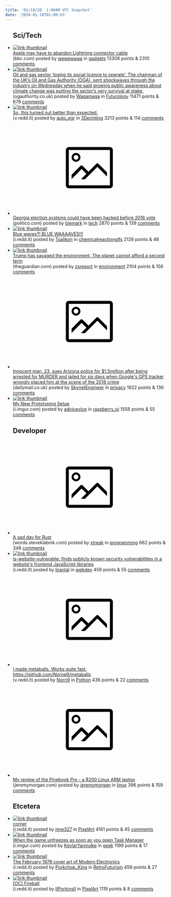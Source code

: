 ```yaml
---
title: '01/18/20  1:00AM UTC Snapshot'
date: '2020-01-18T01:00:03'
---
```

<ul>
<h2>Sci/Tech</h2>

<li><a href='https://www.bbc.com/news/technology-51137069'><img src='https://b.thumbs.redditmedia.com/ewZJfiiqa95YePlLxk92mhje4q-TTjjYMJn-4-AJ9aM.jpg' alt='link thumbnail'></a><div><div class='linkTitle'><a href='https://www.bbc.com/news/technology-51137069'>Apple may have to abandon Lightning connector cable</a></div>(bbc.com) posted by <a href='https://www.reddit.com/user/wewewawa'>wewewawa</a> in <a href='https://www.reddit.com/r/gadgets'>gadgets</a> 13308 points & 2310 <a href='https://www.reddit.com/r/gadgets/comments/eq23vh/apple_may_have_to_abandon_lightning_connector/'>comments</a></div></li>

<li><a href='https://www.ogauthority.co.uk/news-publications/news/2020/oga-chairman-challenges-the-sector-to-respond-to-the-energy-transition-challenge/'><img src='https://a.thumbs.redditmedia.com/eC5hMllZnE4yonl9GDnCLB04eJFeUeoT4_MGOJ4M4r0.jpg' alt='link thumbnail'></a><div><div class='linkTitle'><a href='https://www.ogauthority.co.uk/news-publications/news/2020/oga-chairman-challenges-the-sector-to-respond-to-the-energy-transition-challenge/'>Oil and gas sector ‘losing its social licence to operate’. The chairman of the UK’s Oil and Gas Authority (OGA), sent shockwaves through the industry on Wednesday when he said growing public awareness about climate change was putting the sector’s very survival at stake.</a></div>(ogauthority.co.uk) posted by <a href='https://www.reddit.com/user/Wagamaga'>Wagamaga</a> in <a href='https://www.reddit.com/r/Futurology'>Futurology</a> 11471 points & 678 <a href='https://www.reddit.com/r/Futurology/comments/epyx49/oil_and_gas_sector_losing_its_social_licence_to/'>comments</a></div></li>

<li><a href='https://v.redd.it/bljn0art3cb41'><img src='https://b.thumbs.redditmedia.com/SZN8mfAbi8HWR_cE7AUfD0xsGNvvVMzf3x6cBdiKoEM.jpg' alt='link thumbnail'></a><div><div class='linkTitle'><a href='https://v.redd.it/bljn0art3cb41'>So, this turned out better than expected.</a></div>(v.redd.it) posted by <a href='https://www.reddit.com/user/auto_egr'>auto_egr</a> in <a href='https://www.reddit.com/r/3Dprinting'>3Dprinting</a> 3213 points & 114 <a href='https://www.reddit.com/r/3Dprinting/comments/epzvn1/so_this_turned_out_better_than_expected/'>comments</a></div></li>

<li><a href='https://www.politico.com/news/2020/01/16/georgia-election-systems-could-have-been-hacked-before-2016-vote-100334'><svg version='1.1' viewBox='-34 -14 104 64' preserveAspectRatio='xMidYMid meet' xmlns='http://www.w3.org/2000/svg' xmlns:xlink='http://www.w3.org/1999/xlink'>
    <title>link thumbnail</title>
    <path d='M32,4H4A2,2,0,0,0,2,6V30a2,2,0,0,0,2,2H32a2,2,0,0,0,2-2V6A2,2,0,0,0,32,4ZM4,30V6H32V30Z'></path>
    <path d='M8.92,14a3,3,0,1,0-3-3A3,3,0,0,0,8.92,14Zm0-4.6A1.6,1.6,0,1,1,7.33,11,1.6,1.6,0,0,1,8.92,9.41Z'></path>
    <path d='M22.78,15.37l-5.4,5.4-4-4a1,1,0,0,0-1.41,0L5.92,22.9v2.83l6.79-6.79L16,22.18l-3.75,3.75H15l8.45-8.45L30,24V21.18l-5.81-5.81A1,1,0,0,0,22.78,15.37Z'></path>
    </svg></a><div><div class='linkTitle'><a href='https://www.politico.com/news/2020/01/16/georgia-election-systems-could-have-been-hacked-before-2016-vote-100334'>Georgia election systems could have been hacked before 2016 vote</a></div>(politico.com) posted by <a href='https://www.reddit.com/user/biemark'>biemark</a> in <a href='https://www.reddit.com/r/tech'>tech</a> 2870 points & 139 <a href='https://www.reddit.com/r/tech/comments/epypam/georgia_election_systems_could_have_been_hacked/'>comments</a></div></li>

<li><a href='https://i.redd.it/8yz2xp42k8b41.gif'><img src='https://b.thumbs.redditmedia.com/PP9LraA_n49B6gXlvFVyF8GJOawkSsAK2nq2YxcxYMg.jpg' alt='link thumbnail'></a><div><div class='linkTitle'><a href='https://i.redd.it/8yz2xp42k8b41.gif'>Blue waves?! BLUE WAAAAVES!!!</a></div>(i.redd.it) posted by <a href='https://www.reddit.com/user/Tsalikon'>Tsalikon</a> in <a href='https://www.reddit.com/r/chemicalreactiongifs'>chemicalreactiongifs</a> 2128 points & 46 <a href='https://www.reddit.com/r/chemicalreactiongifs/comments/epubf4/blue_waves_blue_waaaaves/'>comments</a></div></li>

<li><a href='https://www.theguardian.com/commentisfree/2020/jan/17/donald-trump-environment-epa-climate-second-term'><img src='https://b.thumbs.redditmedia.com/zJM2wVM18FTzt0D5dSK5mt7CpzWoR7SLHMoXejes8Nc.jpg' alt='link thumbnail'></a><div><div class='linkTitle'><a href='https://www.theguardian.com/commentisfree/2020/jan/17/donald-trump-environment-epa-climate-second-term'>Trump has savaged the environment. The planet cannot afford a second term</a></div>(theguardian.com) posted by <a href='https://www.reddit.com/user/zsreport'>zsreport</a> in <a href='https://www.reddit.com/r/environment'>environment</a> 2104 points & 156 <a href='https://www.reddit.com/r/environment/comments/epzi13/trump_has_savaged_the_environment_the_planet/'>comments</a></div></li>

<li><a href='https://www.dailymail.co.uk/news/article-7897319/Police-arrested-innocent-man-murder-using-Google-location-data.html'><svg version='1.1' viewBox='-34 -14 104 64' preserveAspectRatio='xMidYMid meet' xmlns='http://www.w3.org/2000/svg' xmlns:xlink='http://www.w3.org/1999/xlink'>
    <title>link thumbnail</title>
    <path d='M32,4H4A2,2,0,0,0,2,6V30a2,2,0,0,0,2,2H32a2,2,0,0,0,2-2V6A2,2,0,0,0,32,4ZM4,30V6H32V30Z'></path>
    <path d='M8.92,14a3,3,0,1,0-3-3A3,3,0,0,0,8.92,14Zm0-4.6A1.6,1.6,0,1,1,7.33,11,1.6,1.6,0,0,1,8.92,9.41Z'></path>
    <path d='M22.78,15.37l-5.4,5.4-4-4a1,1,0,0,0-1.41,0L5.92,22.9v2.83l6.79-6.79L16,22.18l-3.75,3.75H15l8.45-8.45L30,24V21.18l-5.81-5.81A1,1,0,0,0,22.78,15.37Z'></path>
    </svg></a><div><div class='linkTitle'><a href='https://www.dailymail.co.uk/news/article-7897319/Police-arrested-innocent-man-murder-using-Google-location-data.html'>Innocent man, 23, sues Arizona police for $1.5million after being arrested for MURDER and jailed for six days when Google's GPS tracker wrongly placed him at the scene of the 2018 crime</a></div>(dailymail.co.uk) posted by <a href='https://www.reddit.com/user/SkynetEngineer'>SkynetEngineer</a> in <a href='https://www.reddit.com/r/privacy'>privacy</a> 1922 points & 136 <a href='https://www.reddit.com/r/privacy/comments/eq2dq2/innocent_man_23_sues_arizona_police_for_15million/'>comments</a></div></li>

<li><a href='https://i.imgur.com/jlsuGpJ.jpg'><img src='https://b.thumbs.redditmedia.com/Zf25_ZCphCUiI6f6F6AA9eZx4kfI3ikDv454TR1ecxc.jpg' alt='link thumbnail'></a><div><div class='linkTitle'><a href='https://i.imgur.com/jlsuGpJ.jpg'>My New Prototyping Setup</a></div>(i.imgur.com) posted by <a href='https://www.reddit.com/user/advicevice'>advicevice</a> in <a href='https://www.reddit.com/r/raspberry_pi'>raspberry_pi</a> 1558 points & 55 <a href='https://www.reddit.com/r/raspberry_pi/comments/eq0sz5/my_new_prototyping_setup/'>comments</a></div></li>

<h2>Developer</h2>

<li><a href='https://words.steveklabnik.com/a-sad-day-for-rust'><svg version='1.1' viewBox='-34 -14 104 64' preserveAspectRatio='xMidYMid meet' xmlns='http://www.w3.org/2000/svg' xmlns:xlink='http://www.w3.org/1999/xlink'>
    <title>link thumbnail</title>
    <path d='M32,4H4A2,2,0,0,0,2,6V30a2,2,0,0,0,2,2H32a2,2,0,0,0,2-2V6A2,2,0,0,0,32,4ZM4,30V6H32V30Z'></path>
    <path d='M8.92,14a3,3,0,1,0-3-3A3,3,0,0,0,8.92,14Zm0-4.6A1.6,1.6,0,1,1,7.33,11,1.6,1.6,0,0,1,8.92,9.41Z'></path>
    <path d='M22.78,15.37l-5.4,5.4-4-4a1,1,0,0,0-1.41,0L5.92,22.9v2.83l6.79-6.79L16,22.18l-3.75,3.75H15l8.45-8.45L30,24V21.18l-5.81-5.81A1,1,0,0,0,22.78,15.37Z'></path>
    </svg></a><div><div class='linkTitle'><a href='https://words.steveklabnik.com/a-sad-day-for-rust'>A sad day for Rust</a></div>(words.steveklabnik.com) posted by <a href='https://www.reddit.com/user/xtreak'>xtreak</a> in <a href='https://www.reddit.com/r/programming'>programming</a> 662 points & 348 <a href='https://www.reddit.com/r/programming/comments/eq34zi/a_sad_day_for_rust/'>comments</a></div></li>

<li><a href='https://i.redd.it/jobo3fyd6bb41.png'><img src='https://a.thumbs.redditmedia.com/rbk0DKM7vn5AU7TCWtaT0wOrCRFmkFrI5b8wWT9_NB0.jpg' alt='link thumbnail'></a><div><div class='linkTitle'><a href='https://i.redd.it/jobo3fyd6bb41.png'>is-website-vulnerable: finds publicly known security vulnerabilities in a website's frontend JavaScript libraries</a></div>(i.redd.it) posted by <a href='https://www.reddit.com/user/lirantal'>lirantal</a> in <a href='https://www.reddit.com/r/webdev'>webdev</a> 459 points & 55 <a href='https://www.reddit.com/r/webdev/comments/epy8ix/iswebsitevulnerable_finds_publicly_known_security/'>comments</a></div></li>

<li><a href='https://v.redd.it/xepyyyzucdb41'><svg version='1.1' viewBox='-34 -14 104 64' preserveAspectRatio='xMidYMid meet' xmlns='http://www.w3.org/2000/svg' xmlns:xlink='http://www.w3.org/1999/xlink'>
    <title>link thumbnail</title>
    <path d='M32,4H4A2,2,0,0,0,2,6V30a2,2,0,0,0,2,2H32a2,2,0,0,0,2-2V6A2,2,0,0,0,32,4ZM4,30V6H32V30Z'></path>
    <path d='M8.92,14a3,3,0,1,0-3-3A3,3,0,0,0,8.92,14Zm0-4.6A1.6,1.6,0,1,1,7.33,11,1.6,1.6,0,0,1,8.92,9.41Z'></path>
    <path d='M22.78,15.37l-5.4,5.4-4-4a1,1,0,0,0-1.41,0L5.92,22.9v2.83l6.79-6.79L16,22.18l-3.75,3.75H15l8.45-8.45L30,24V21.18l-5.81-5.81A1,1,0,0,0,22.78,15.37Z'></path>
    </svg></a><div><div class='linkTitle'><a href='https://v.redd.it/xepyyyzucdb41'>I made metaballs. Works quite fast. https://github.com/Norne9/metaballs</a></div>(v.redd.it) posted by <a href='https://www.reddit.com/user/Norn9'>Norn9</a> in <a href='https://www.reddit.com/r/Python'>Python</a> 436 points & 22 <a href='https://www.reddit.com/r/Python/comments/eq30cd/i_made_metaballs_works_quite_fast/'>comments</a></div></li>

<li><a href='https://www.jeremymorgan.com/blog/linux/pine64-pro-laptop-review/'><svg version='1.1' viewBox='-34 -14 104 64' preserveAspectRatio='xMidYMid meet' xmlns='http://www.w3.org/2000/svg' xmlns:xlink='http://www.w3.org/1999/xlink'>
    <title>link thumbnail</title>
    <path d='M32,4H4A2,2,0,0,0,2,6V30a2,2,0,0,0,2,2H32a2,2,0,0,0,2-2V6A2,2,0,0,0,32,4ZM4,30V6H32V30Z'></path>
    <path d='M8.92,14a3,3,0,1,0-3-3A3,3,0,0,0,8.92,14Zm0-4.6A1.6,1.6,0,1,1,7.33,11,1.6,1.6,0,0,1,8.92,9.41Z'></path>
    <path d='M22.78,15.37l-5.4,5.4-4-4a1,1,0,0,0-1.41,0L5.92,22.9v2.83l6.79-6.79L16,22.18l-3.75,3.75H15l8.45-8.45L30,24V21.18l-5.81-5.81A1,1,0,0,0,22.78,15.37Z'></path>
    </svg></a><div><div class='linkTitle'><a href='https://www.jeremymorgan.com/blog/linux/pine64-pro-laptop-review/'>My review of the Pinebook Pro - a $200 Linux ARM laptop</a></div>(jeremymorgan.com) posted by <a href='https://www.reddit.com/user/jeremymorgan'>jeremymorgan</a> in <a href='https://www.reddit.com/r/linux'>linux</a> 396 points & 159 <a href='https://www.reddit.com/r/linux/comments/eq2pwa/my_review_of_the_pinebook_pro_a_200_linux_arm/'>comments</a></div></li>

<h2>Etcetera</h2>

<li><a href='https://i.redd.it/r7sbkb82nbb41.png'><img src='https://b.thumbs.redditmedia.com/OsYosJfE1zjUWj04_l4DgxgGhOQcAKGgAwdFbcbIljc.jpg' alt='link thumbnail'></a><div><div class='linkTitle'><a href='https://i.redd.it/r7sbkb82nbb41.png'>corner</a></div>(i.redd.it) posted by <a href='https://www.reddit.com/user/jmw327'>jmw327</a> in <a href='https://www.reddit.com/r/PixelArt'>PixelArt</a> 4161 points & 45 <a href='https://www.reddit.com/r/PixelArt/comments/epz041/corner/'>comments</a></div></li>

<li><a href='https://i.imgur.com/T2vEy5n.jpg'><img src='https://a.thumbs.redditmedia.com/IZa0UxucyMUO7rOHZ0BMARgJZFb35eOxSdLsM_nFqX0.jpg' alt='link thumbnail'></a><div><div class='linkTitle'><a href='https://i.imgur.com/T2vEy5n.jpg'>When the game unfreezes as soon as you open Task Manager</a></div>(i.imgur.com) posted by <a href='https://www.reddit.com/user/KevlarYarmulke'>KevlarYarmulke</a> in <a href='https://www.reddit.com/r/geek'>geek</a> 1199 points & 17 <a href='https://www.reddit.com/r/geek/comments/eq208l/when_the_game_unfreezes_as_soon_as_you_open_task/'>comments</a></div></li>

<li><a href='https://i.redd.it/6c3ub5z77eb41.jpg'><img src='https://b.thumbs.redditmedia.com/r0nyeZaDPFzKTMfrPFGoSM648S8vhx5Abxe8IthgsWE.jpg' alt='link thumbnail'></a><div><div class='linkTitle'><a href='https://i.redd.it/6c3ub5z77eb41.jpg'>The February 1978 cover art of Modern Electronics</a></div>(i.redd.it) posted by <a href='https://www.reddit.com/user/Porkchop_King'>Porkchop_King</a> in <a href='https://www.reddit.com/r/RetroFuturism'>RetroFuturism</a> 459 points & 27 <a href='https://www.reddit.com/r/RetroFuturism/comments/eq5c7m/the_february_1978_cover_art_of_modern_electronics/'>comments</a></div></li>

<li><a href='https://i.redd.it/gmupmok3u9b41.png'><img src='https://b.thumbs.redditmedia.com/ULYZqOuyN300itGmb8d7KU1tqfHgwyzaLhMONwHZGeo.jpg' alt='link thumbnail'></a><div><div class='linkTitle'><a href='https://i.redd.it/gmupmok3u9b41.png'>[OC] Fireball</a></div>(i.redd.it) posted by <a href='https://www.reddit.com/user/IIPorkinsII'>IIPorkinsII</a> in <a href='https://www.reddit.com/r/PixelArt'>PixelArt</a> 1119 points & 8 <a href='https://www.reddit.com/r/PixelArt/comments/epvs0v/oc_fireball/'>comments</a></div></li>

</ul>
